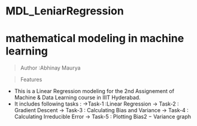 # MDL_LeniarRegression
mathematical modeling in machine learning
======================================

> Author :Abhinay Maurya

> Features

* This is a Linear Regression modeling for the 2nd Assignement of Machine & Data Learning  course in IIIT Hyderabad.
* It includes following tasks :
	->Task-1 :Linear Regression
	-> Task-2 : Gradient Descent
	-> Task-3 : Calculating Bias and Variance
	-> Task-4 : Calculating Irreducible Error
	-> Task-5 : Plotting Bias2 − Variance graph
